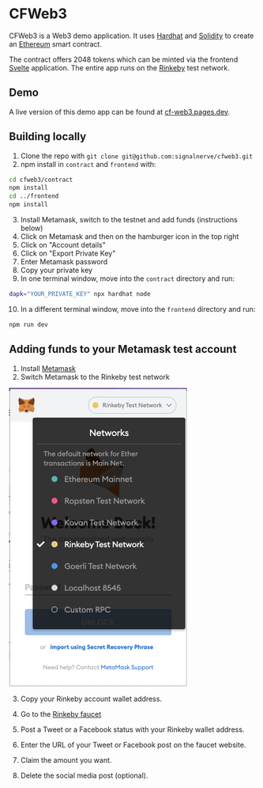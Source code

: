 # CFWeb3

CFWeb3 is a Web3 demo application. It uses [Hardhat](https://github.com/nomiclabs/hardhat) and [Solidity](https://soliditylang.org/) to create an [Ethereum](https://ethereum.org/) smart contract.

The contract offers 2048 tokens which can be minted via the frontend [Svelte](https://svelte.dev/) application. The entire app runs on the [Rinkeby](https://www.rinkeby.io/) test network.

## Demo

A live version of this demo app can be found at [cf-web3.pages.dev](https://cf-web3.pages.dev/).

## Building locally

1. Clone the repo with `git clone git@github.com:signalnerve/cfweb3.git`
2. npm install in `contract` and `frontend` with:

```sh
cd cfweb3/contract
npm install
cd ../frontend
npm install
```

3. Install Metamask, switch to the testnet and add funds (instructions below)
4. Click on Metamask and then on the hamburger icon in the top right
5. Click on "Account details"
6. Click on "Export Private Key"
7. Enter Metamask password
8. Copy your private key
9. In one terminal window, move into the `contract` directory and run:

```sh
dapk="YOUR_PRIVATE_KEY" npx hardhat node
```

10. In a different terminal window, move into the `frontend` directory and run:

```sh
npm run dev
```

## Adding funds to your Metamask test account

1. Install [Metamask](https://metamask.io/)
2. Switch Metamask to the Rinkeby test network

![Metamask switch to testnet](metamask-testnet.png)

3. Copy your Rinkeby account wallet address.

4. Go to the [Rinkeby faucet](https://faucet.rinkeby.io/)
5. Post a Tweet or a Facebook status with your Rinkeby wallet address.
6. Enter the URL of your Tweet or Facebook post on the faucet website.
7. Claim the amount you want.
8. Delete the social media post (optional).
